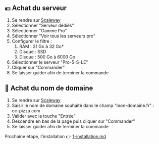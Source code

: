 ## 💶 Achat du serveur
1. Se rendre sur [Scaleway](https://www.scaleway.com/fr/dedibox/)
1. Sélectionner "Serveur dédiés"
1. Sélectionner "Gamme Pro"
1. Sélectionner "Voir tous les serveurs pro"
1. Configurer le filtre : 
    1. RAM : 31 Go à 32 Go*
    1. Disque : SSD
    1. Disque : 500 Go à 6000 Go
1. Sélectionner le serveur "Pro-5-S-LE"
1. Cliquer sur "Commander"
1. Se laisser guider afin de terminer la commande

## 🔗 Achat du nom de domaine
1. Se rendre sur [Scaleway](https://www.scaleway.com/fr/domain/)
1. Saisir le nom de domaine souhaité dans le champ "mon-domaine.fr" : oc-pizza.com
1. Valider avec la touche "Entrée"
1. Descendre en bas de la page puis cliquer sur "Commander"
1. Se laisser guider afin de terminer la commande

Prochaine étape, l'installation 👉 [1-installation.md](https://github.com/RocaFR/P10_Documentation-OC-Pizza/blob/main/1-installation.md)